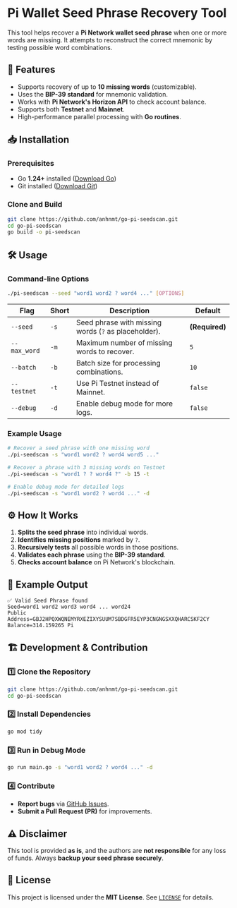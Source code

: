 # Pi Wallet Seed Phrase Recovery Tool

This tool helps recover a **Pi Network wallet seed phrase** when one or more words are missing. It attempts to reconstruct the correct mnemonic by testing possible word combinations.

## 🚀 Features
- Supports recovery of up to **10 missing words** (customizable).
- Uses the **BIP-39 standard** for mnemonic validation.
- Works with **Pi Network's Horizon API** to check account balance.
- Supports both **Testnet** and **Mainnet**.
- High-performance parallel processing with **Go routines**.

## 📥 Installation

### **Prerequisites**
- Go **1.24+** installed ([Download Go](https://go.dev/doc/install))
- Git installed ([Download Git](https://git-scm.com/downloads))

### **Clone and Build**
```sh
git clone https://github.com/anhnmt/go-pi-seedscan.git
cd go-pi-seedscan
go build -o pi-seedscan
```

## 🛠️ Usage

### **Command-line Options**
```sh
./pi-seedscan --seed "word1 word2 ? word4 ..." [OPTIONS]
```
| Flag            | Short | Description                                   | Default |
|----------------|-------|-----------------------------------------------|---------|
| `--seed`       | `-s`  | Seed phrase with missing words (`?` as placeholder). | **(Required)** |
| `--max_word`   | `-m`  | Maximum number of missing words to recover.   | `5`     |
| `--batch`      | `-b`  | Batch size for processing combinations.       | `10`    |
| `--testnet`    | `-t`  | Use Pi Testnet instead of Mainnet.           | `false` |
| `--debug`      | `-d`  | Enable debug mode for more logs.              | `false` |

### **Example Usage**
```sh
# Recover a seed phrase with one missing word
./pi-seedscan -s "word1 word2 ? word4 word5 ..."

# Recover a phrase with 3 missing words on Testnet
./pi-seedscan -s "word1 ? ? word4 ?" -b 15 -t

# Enable debug mode for detailed logs
./pi-seedscan -s "word1 word2 ? word4 ..." -d
```

## ⚙️ How It Works
1. **Splits the seed phrase** into individual words.
2. **Identifies missing positions** marked by `?`.
3. **Recursively tests** all possible words in those positions.
4. **Validates each phrase** using the **BIP-39 standard**.
5. **Checks account balance** on Pi Network's blockchain.

## 📜 Example Output

```
✅ Valid Seed Phrase found
Seed=word1 word2 word3 word4 ... word24
Public Address=GBJ2HPQXWQNEMYRXEZIXYSUUM7SBDGFR5EYP3CNGNGSXXQHARCSKF2CY
Balance=314.159265 Pi
```

## 🏗️ Development & Contribution

### **1️⃣ Clone the Repository**
```sh
git clone https://github.com/anhnmt/go-pi-seedscan.git
cd go-pi-seedscan
```

### **2️⃣ Install Dependencies**
```sh
go mod tidy
```

### **3️⃣ Run in Debug Mode**
```sh
go run main.go -s "word1 word2 ? word4 ..." -d
```

### **4️⃣ Contribute**
- **Report bugs** via [GitHub Issues](https://github.com/anhnmt/go-pi-seedscan/issues).
- **Submit a Pull Request (PR)** for improvements.

## ⚠️ Disclaimer
This tool is provided **as is**, and the authors are **not responsible** for any loss of funds. Always **backup your seed phrase securely**.

## 📜 License
This project is licensed under the **MIT License**. See [`LICENSE`](./LICENSE) for details.  
